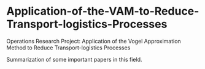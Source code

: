 # Application-of-the-VAM-to-Reduce-Transport-logistics-Processes
Operations Research Project: Application of the Vogel Approximation Method to Reduce Transport-logistics Processes

Summarization of some important papers in this field.
